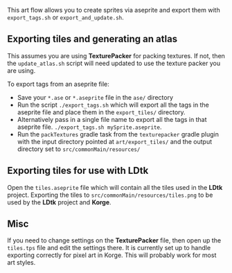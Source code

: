 This art flow allows you to create sprites via aseprite and export them with `export_tags.sh` or `export_and_update.sh`.


## Exporting tiles and generating an atlas

This assumes you are using **TexturePacker** for packing textures. If not, then the `update_atlas.sh` script will need updated to use the texture packer you are using.

To export tags from an aseprite file:
* Save your `*.ase` or `*.aseprite` file in the `ase/` directory
* Run the script `./export_tags.sh` which will export all the tags in the aseprite file and place them in the `export_tiles/` directory.
* Alternatively pass in a single file name to export all the tags in that aseprite file. `./export_tags.sh mySprite.aseprite`.
* Run the `packTextures` gradle task from the `texturepacker` gradle plugin with the input directory pointed at `art/export_tiles/` and the output directory set to `src/commonMain/resources/` 

## Exporting tiles for use with **LDtk**
Open the `tiles.aseprite` file which will contain all the tiles used in the **LDtk** project. 
Exporting the tiles to `src/commonMain/resources/tiles.png` to be used by the **LDtk** project and **Korge**.


## Misc
If you need to change settings on the **TexturePacker** file, then open up the `tiles.tps` file and edit the settings there. It is currently set up to handle exporting correctly for pixel art in Korge. This will probably work for most art styles.